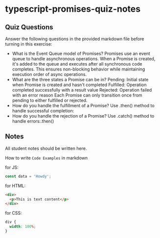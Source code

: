 # typescript-promises-quiz-notes

## Quiz Questions

Answer the following questions in the provided markdown file before turning in this exercise:

- What is the Event Queue model of Promises?
  Promises use an event queue to handle asynchronous operations. When a Promise is created, it's added to the queue and executes after all synchronous code completes. This ensures non-blocking behavior while maintaining execution order of async operations.
- What are the three states a Promise can be in?
  Pending: Initial state when Promise is created and hasn't completed
  Fulfilled: Operation completed successfully with a result value
  Rejected: Operation failed with an error reason
  Each Promise can only transition once from pending to either fulfilled or rejected.
- How do you handle the fulfillment of a Promise?
  Use .then() method to handle successful completion:
- How do you handle the rejection of a Promise?
  Use .catch() method to handle errors:.then()

## Notes

All student notes should be written here.

How to write `Code Examples` in markdown

for JS:

```javascript
const data = 'Howdy';
```

for HTML:

```html
<div>
  <p>This is text content</p>
</div>
```

for CSS:

```css
div {
  width: 100%;
}
```
